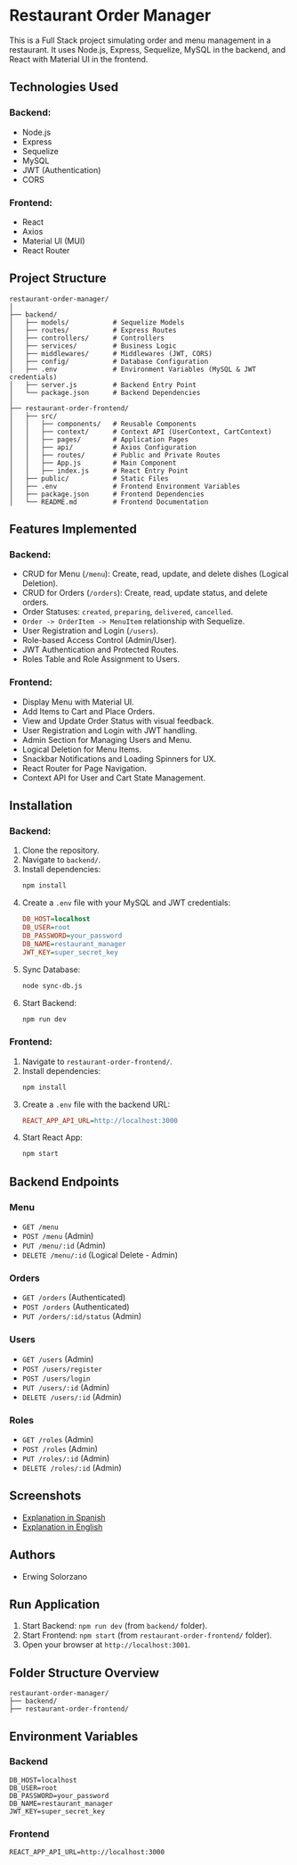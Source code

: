 # Restaurant Order Manager

This is a Full Stack project simulating order and menu management in a restaurant. It uses Node.js, Express, Sequelize, MySQL in the backend, and React with Material UI in the frontend.

## Technologies Used

### Backend:
- Node.js
- Express
- Sequelize
- MySQL
- JWT (Authentication)
- CORS

### Frontend:
- React
- Axios
- Material UI (MUI)
- React Router

## Project Structure

```
restaurant-order-manager/
│
├── backend/
│   ├── models/           # Sequelize Models
│   ├── routes/           # Express Routes
│   ├── controllers/      # Controllers
│   ├── services/         # Business Logic
│   ├── middlewares/      # Middlewares (JWT, CORS)
│   ├── config/           # Database Configuration
│   ├── .env              # Environment Variables (MySQL & JWT credentials)
│   ├── server.js         # Backend Entry Point
│   └── package.json      # Backend Dependencies
│
├── restaurant-order-frontend/
│   ├── src/
│   │   ├── components/   # Reusable Components
│   │   ├── context/      # Context API (UserContext, CartContext)
│   │   ├── pages/        # Application Pages
│   │   ├── api/          # Axios Configuration
│   │   ├── routes/       # Public and Private Routes
│   │   ├── App.js        # Main Component
│   │   ├── index.js      # React Entry Point
│   ├── public/           # Static Files
│   ├── .env              # Frontend Environment Variables
│   ├── package.json      # Frontend Dependencies
│   └── README.md         # Frontend Documentation
```

## Features Implemented

### Backend:
- CRUD for Menu (`/menu`): Create, read, update, and delete dishes (Logical Deletion).
- CRUD for Orders (`/orders`): Create, read, update status, and delete orders.
- Order Statuses: `created`, `preparing`, `delivered`, `cancelled`.
- `Order -> OrderItem -> MenuItem` relationship with Sequelize.
- User Registration and Login (`/users`).
- Role-based Access Control (Admin/User).
- JWT Authentication and Protected Routes.
- Roles Table and Role Assignment to Users.

### Frontend:
- Display Menu with Material UI.
- Add Items to Cart and Place Orders.
- View and Update Order Status with visual feedback.
- User Registration and Login with JWT handling.
- Admin Section for Managing Users and Menu.
- Logical Deletion for Menu Items.
- Snackbar Notifications and Loading Spinners for UX.
- React Router for Page Navigation.
- Context API for User and Cart State Management.

## Installation

### Backend:
1. Clone the repository.
2. Navigate to `backend/`.
3. Install dependencies:
   ```bash
   npm install
   ```
4. Create a `.env` file with your MySQL and JWT credentials:
   ```ini
   DB_HOST=localhost
   DB_USER=root
   DB_PASSWORD=your_password
   DB_NAME=restaurant_manager
   JWT_KEY=super_secret_key
   ```
5. Sync Database:
   ```bash
   node sync-db.js
   ```
6. Start Backend:
   ```bash
   npm run dev
   ```

### Frontend:
1. Navigate to `restaurant-order-frontend/`.
2. Install dependencies:
   ```bash
   npm install
   ```
3. Create a `.env` file with the backend URL:
   ```ini
   REACT_APP_API_URL=http://localhost:3000
   ```
4. Start React App:
   ```bash
   npm start
   ```

## Backend Endpoints

### Menu
- `GET /menu`
- `POST /menu` (Admin)
- `PUT /menu/:id` (Admin)
- `DELETE /menu/:id` (Logical Delete - Admin)

### Orders
- `GET /orders` (Authenticated)
- `POST /orders` (Authenticated)
- `PUT /orders/:id/status` (Admin)

### Users
- `GET /users` (Admin)
- `POST /users/register`
- `POST /users/login`
- `PUT /users/:id` (Admin)
- `DELETE /users/:id` (Admin)

### Roles
- `GET /roles` (Admin)
- `POST /roles` (Admin)
- `PUT /roles/:id` (Admin)
- `DELETE /roles/:id` (Admin)

## Screenshots
- [Explanation in Spanish](./explication-spanish.md)
- [Explanation in English](./explication-english.md)

## Authors
- Erwing Solorzano

## Run Application
1. Start Backend: `npm run dev` (from `backend/` folder).
2. Start Frontend: `npm start` (from `restaurant-order-frontend/` folder).
3. Open your browser at `http://localhost:3001`.

## Folder Structure Overview
```
restaurant-order-manager/
├── backend/
├── restaurant-order-frontend/
```

## Environment Variables
### Backend
```
DB_HOST=localhost
DB_USER=root
DB_PASSWORD=your_password
DB_NAME=restaurant_manager
JWT_KEY=super_secret_key
```

### Frontend
```
REACT_APP_API_URL=http://localhost:3000
```
